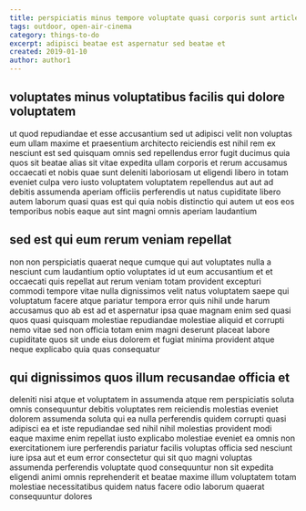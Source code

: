 ```yaml
---
title: perspiciatis minus tempore voluptate quasi corporis sunt article 2921
tags: outdoor, open-air-cinema
category: things-to-do
excerpt: adipisci beatae est aspernatur sed beatae et
created: 2019-01-10
author: author1
---
```


## voluptates minus voluptatibus facilis qui dolore voluptatem

ut quod repudiandae et esse accusantium sed ut adipisci velit non voluptas eum ullam maxime et praesentium architecto reiciendis est nihil rem ex nesciunt est sed quisquam omnis sed repellendus error fugit ducimus quia quos sit beatae alias sit vitae expedita ullam corporis et rerum accusamus occaecati et nobis quae sunt deleniti laboriosam ut eligendi libero in totam eveniet culpa vero iusto voluptatem voluptatem repellendus aut aut ad debitis assumenda aperiam officiis perferendis ut natus cupiditate libero autem laborum quasi quas est qui quia nobis distinctio qui autem ut eos eos temporibus nobis eaque aut sint magni omnis aperiam laudantium

## sed est qui eum rerum veniam repellat

non non perspiciatis quaerat neque cumque qui aut voluptates nulla a nesciunt cum laudantium optio voluptates id ut eum accusantium et et occaecati quis repellat aut rerum veniam totam provident excepturi commodi tempore vitae nulla dignissimos velit natus voluptatem saepe qui voluptatum facere atque pariatur tempora error quis nihil unde harum accusamus quo ab est ad et aspernatur ipsa quae magnam enim sed quasi quos quasi quisquam molestiae repudiandae molestiae aliquid et corrupti nemo vitae sed non officia totam enim magni deserunt placeat labore cupiditate quos sit unde eius dolorem et fugiat minima provident atque neque explicabo quia quas consequatur

## qui dignissimos quos illum recusandae officia et

deleniti nisi atque et voluptatem in assumenda atque rem perspiciatis soluta omnis consequuntur debitis voluptates rem reiciendis molestias eveniet dolorem assumenda soluta qui ea nulla perferendis quidem corrupti quasi adipisci ea et iste repudiandae sed nihil nihil molestias provident modi eaque maxime enim repellat iusto explicabo molestiae eveniet ea omnis non exercitationem iure perferendis pariatur facilis voluptas officia sed nesciunt iure ipsa aut et eum error consectetur qui sit quo magni voluptas assumenda perferendis voluptate quod consequuntur non sit expedita eligendi animi omnis reprehenderit et beatae maxime illum voluptatem totam molestiae necessitatibus quidem natus facere odio laborum quaerat consequuntur dolores

